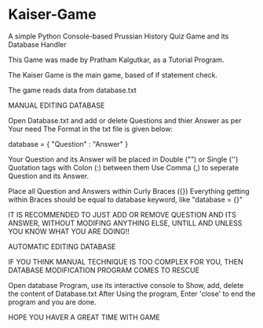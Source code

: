 # Kaiser-Game
A simple Python Console-based Prussian History Quiz Game and its Database Handler

This Game was made by Pratham Kalgutkar, as a Tutorial Program.

The Kaiser Game is the main game, based of if statement check.

The game reads data from database.txt

MANUAL EDITING DATABASE

Open Database.txt and add or delete Questions and thier Answer as per Your need
The Format in the txt file is given below:

database = { "Question" : "Answer" }

Your Question and its Answer will be placed in Double ("") or Single ('') Quotation tags with Colon (:) between them
Use Comma (,) to seperate Question and its Answer.

Place all Question and Answers within Curly Braces ({})
Everything getting within Braces should be equal to database keyword, like "database = {}"

IT IS RECOMMENDED TO JUST ADD OR REMOVE QUESTION AND ITS ANSWER, WITHOUT MODIFING ANYTHING ELSE, UNTILL AND UNLESS YOU KNOW WHAT YOU ARE DOING!!

AUTOMATIC EDITING DATABASE

IF YOU THINK MANUAL TECHNIQUE IS TOO COMPLEX FOR YOU, THEN DATABASE MODIFICATION PROGRAM COMES TO RESCUE

Open database Program, use its interactive console to Show, add, delete the content of Database.txt
After Using the program, Enter 'close' to end the program and you are done.

HOPE YOU HAVER A GREAT TIME WITH GAME
